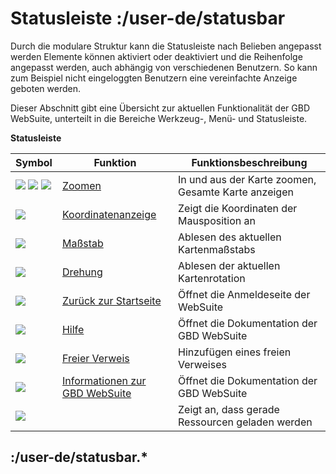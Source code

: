 # Statusleiste :/user-de/statusbar

Durch die modulare Struktur kann die Statusleiste nach Belieben angepasst werden
Elemente können aktiviert oder deaktiviert und die Reihenfolge angepasst werden, auch abhängig von verschiedenen Benutzern.
So kann zum Beispiel nicht eingeloggten Benutzern eine vereinfachte Anzeige geboten werden.

Dieser Abschnitt gibt eine Übersicht zur aktuellen Funktionalität der GBD WebSuite, unterteilt in die Bereiche Werkzeug-, Menü- und Statusleiste.

**Statusleiste**

| Symbol			| Funktion                              			|       Funktionsbeschreibung             	|
|-------------------------------|---------------------------------------------------------------|-----------------------------------------------|
| ![](zoom-in-24px.svg) ![](zoom-out-24px.svg) ![](zoom-reset-24px.svg)	|[Zoomen](/user-de/statusbar.zoomen)	         	|In und aus der Karte zoomen, Gesamte Karte anzeigen                	|
| ![](xy.png)   		|[Koordinatenanzeige](/user-de/statusbar.koordinaten)    	|Zeigt die Koordinaten der Mausposition an	|
| ![](massstab.png)   		|[Maßstab](/user-de/statusbar.massstab)	                  	|Ablesen des aktuellen Kartenmaßstabs     	|
| ![](rotation.png)   		|[Drehung](/user-de/statusbar.drehung)                   	|Ablesen der aktuellen Kartenrotation     	|
| ![](baseline-home-24px.svg)   |[Zurück zur Startseite](/user-de/statusbar.startseite)	      	|Öffnet die Anmeldeseite der WebSuite     	|
| ![](sharp-help-24px.svg)   	|[Hilfe](/user-de/statusbar.hilfe)	               		|Öffnet die Dokumentation der GBD WebSuite	|
| ![](info_fill_24px.svg)   	|[Freier Verweis](/user-de/statusbar.freier-link)            	|Hinzufügen eines freien Verweises		|
| ![](gws-logo-24px.svg) 	|[Informationen zur GBD WebSuite](/user-de/statusbar.gwsinfo)	|Öffnet die Dokumentation der GBD WebSuite	|
| ![](ajax.png) |  | Zeigt an, dass gerade Ressourcen geladen werden |

## :/user-de/statusbar.*

